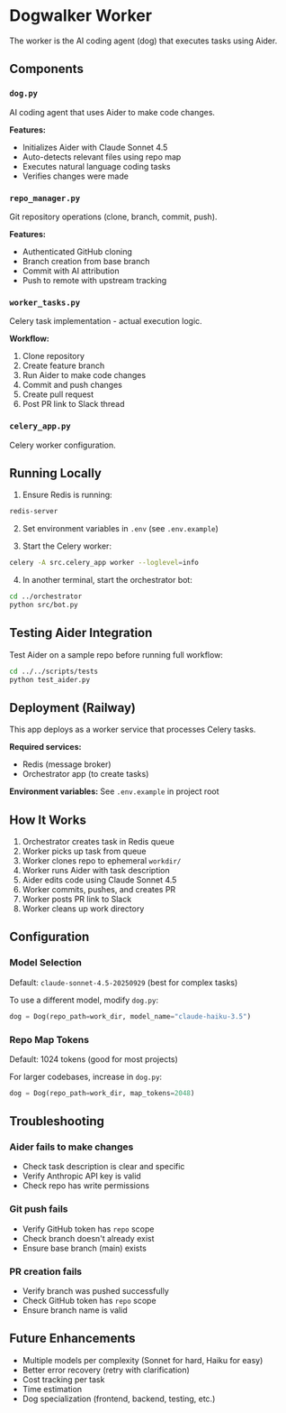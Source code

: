 # Dogwalker Worker

The worker is the AI coding agent (dog) that executes tasks using Aider.

## Components

### `dog.py`
AI coding agent that uses Aider to make code changes.

**Features:**
- Initializes Aider with Claude Sonnet 4.5
- Auto-detects relevant files using repo map
- Executes natural language coding tasks
- Verifies changes were made

### `repo_manager.py`
Git repository operations (clone, branch, commit, push).

**Features:**
- Authenticated GitHub cloning
- Branch creation from base branch
- Commit with AI attribution
- Push to remote with upstream tracking

### `worker_tasks.py`
Celery task implementation - actual execution logic.

**Workflow:**
1. Clone repository
2. Create feature branch
3. Run Aider to make code changes
4. Commit and push changes
5. Create pull request
6. Post PR link to Slack thread

### `celery_app.py`
Celery worker configuration.

## Running Locally

1. Ensure Redis is running:
```bash
redis-server
```

2. Set environment variables in `.env` (see `.env.example`)

3. Start the Celery worker:
```bash
celery -A src.celery_app worker --loglevel=info
```

4. In another terminal, start the orchestrator bot:
```bash
cd ../orchestrator
python src/bot.py
```

## Testing Aider Integration

Test Aider on a sample repo before running full workflow:

```bash
cd ../../scripts/tests
python test_aider.py
```

## Deployment (Railway)

This app deploys as a worker service that processes Celery tasks.

**Required services:**
- Redis (message broker)
- Orchestrator app (to create tasks)

**Environment variables:** See `.env.example` in project root

## How It Works

1. Orchestrator creates task in Redis queue
2. Worker picks up task from queue
3. Worker clones repo to ephemeral `workdir/`
4. Worker runs Aider with task description
5. Aider edits code using Claude Sonnet 4.5
6. Worker commits, pushes, and creates PR
7. Worker posts PR link to Slack
8. Worker cleans up work directory

## Configuration

### Model Selection
Default: `claude-sonnet-4.5-20250929` (best for complex tasks)

To use a different model, modify `dog.py`:
```python
dog = Dog(repo_path=work_dir, model_name="claude-haiku-3.5")
```

### Repo Map Tokens
Default: 1024 tokens (good for most projects)

For larger codebases, increase in `dog.py`:
```python
dog = Dog(repo_path=work_dir, map_tokens=2048)
```

## Troubleshooting

### Aider fails to make changes
- Check task description is clear and specific
- Verify Anthropic API key is valid
- Check repo has write permissions

### Git push fails
- Verify GitHub token has `repo` scope
- Check branch doesn't already exist
- Ensure base branch (main) exists

### PR creation fails
- Verify branch was pushed successfully
- Check GitHub token has `repo` scope
- Ensure branch name is valid

## Future Enhancements

- Multiple models per complexity (Sonnet for hard, Haiku for easy)
- Better error recovery (retry with clarification)
- Cost tracking per task
- Time estimation
- Dog specialization (frontend, backend, testing, etc.)
